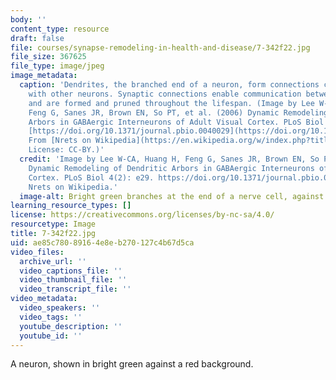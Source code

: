 ```yaml
---
body: ''
content_type: resource
draft: false
file: courses/synapse-remodeling-in-health-and-disease/7-342f22.jpg
file_size: 367625
file_type: image/jpeg
image_metadata:
  caption: 'Dendrites, the branched end of a neuron, form connections called synapses
    with other neurons. Synaptic connections enable communication between neurons,
    and are formed and pruned throughout the lifespan. (Image by Lee W-CA, Huang H,
    Feng G, Sanes JR, Brown EN, So PT, et al. (2006) Dynamic Remodeling of Dendritic
    Arbors in GABAergic Interneurons of Adult Visual Cortex. PLoS Biol 4(2): e29.
    [https://doi.org/10.1371/journal.pbio.0040029](https://doi.org/10.1371/journal.pbio.0040029).
    From [Nrets on Wikipedia](https://en.wikipedia.org/w/index.php?title=File:GFPneuron.png),
    License: CC-BY.)'
  credit: 'Image by Lee W-CA, Huang H, Feng G, Sanes JR, Brown EN, So PT, et al. (2006)
    Dynamic Remodeling of Dendritic Arbors in GABAergic Interneurons of Adult Visual
    Cortex. PLoS Biol 4(2): e29. https://doi.org/10.1371/journal.pbio.0040029. From
    Nrets on Wikipedia.'
  image-alt: Bright green branches at the end of a nerve cell, against a red background.
learning_resource_types: []
license: https://creativecommons.org/licenses/by-nc-sa/4.0/
resourcetype: Image
title: 7-342f22.jpg
uid: ae85c780-8916-4e8e-b270-127c4b67d5ca
video_files:
  archive_url: ''
  video_captions_file: ''
  video_thumbnail_file: ''
  video_transcript_file: ''
video_metadata:
  video_speakers: ''
  video_tags: ''
  youtube_description: ''
  youtube_id: ''
---
```

A neuron, shown in bright green against a red background.